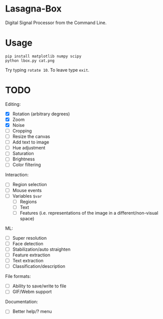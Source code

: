 # Lasagna-Box
Digital Signal Processor from the Command Line.

# Usage

```
pip install matplotlib numpy scipy
python lbox.py cat.png
```

Try typing `rotate 10`.  To leave type `exit`.

# TODO

Editing:
- [x] Rotation (arbitrary degrees)
- [x] Zoom
- [x] Noise
- [ ] Cropping
- [ ] Resize the canvas
- [ ] Add text to image
- [ ] Hue adjustment
- [ ] Saturation
- [ ] Brightness
- [ ] Color filtering

Interaction:
- [ ] Region selection
- [ ] Mouse events
- [ ] Variables `$var`
  - [ ] Regions
  - [ ] Text
  - [ ] Features (i.e. representations of the image in a different/non-visual space)

ML:
- [ ] Super resolution
- [ ] Face detection
- [ ] Stabilization/auto straighten
- [ ] Feature extraction
- [ ] Text extraction
- [ ] Classification/description

File formats:
- [ ] Ability to save/write to file
- [ ] GIF/Webm support

Documentation:
- [ ] Better help/? menu
